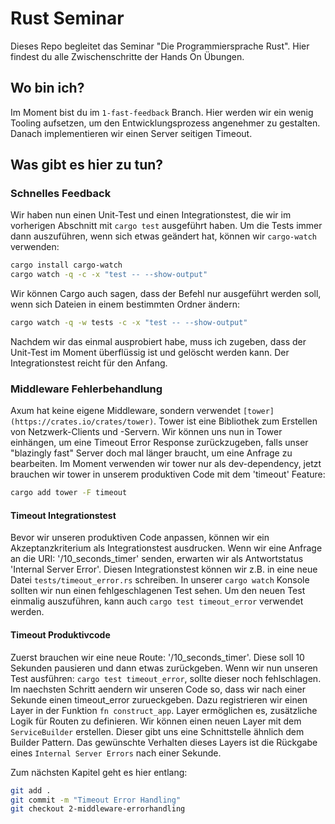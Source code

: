 # Rust Seminar

Dieses Repo begleitet das Seminar "Die Programmiersprache Rust".
Hier findest du alle Zwischenschritte der Hands On Übungen.

## Wo bin ich?

Im Moment bist du im `1-fast-feedback` Branch. Hier werden wir ein wenig Tooling aufsetzen, um den Entwicklungsprozess angenehmer zu gestalten.
Danach implementieren wir einen Server seitigen Timeout.

## Was gibt es hier zu tun?

### Schnelles Feedback

Wir haben nun einen Unit-Test und einen Integrationstest, die wir im vorherigen Abschnitt mit `cargo test` ausgeführt haben.
Um die Tests immer dann auszuführen, wenn sich etwas geändert hat, können wir `cargo-watch` verwenden:

```bash
cargo install cargo-watch
cargo watch -q -c -x "test -- --show-output"
```

Wir können Cargo auch sagen, dass der Befehl nur ausgeführt werden soll, wenn sich Dateien in einem bestimmten Ordner ändern:

```bash
cargo watch -q -w tests -c -x "test -- --show-output"
```

Nachdem wir das einmal ausprobiert habe, muss ich zugeben, dass der Unit-Test im Moment überflüssig ist und gelöscht werden kann.
Der Integrationstest reicht für den Anfang.

### Middleware Fehlerbehandlung

Axum hat keine eigene Middleware, sondern verwendet `[tower](https://crates.io/crates/tower)`.
Tower ist eine Bibliothek zum Erstellen von Netzwerk-Clients und -Servern.
Wir können uns nun in Tower einhängen, um eine Timeout Error Response zurückzugeben, falls unser "blazingly fast" Server doch mal länger braucht, um eine Anfrage zu bearbeiten.
Im Moment verwenden wir tower nur als dev-dependency, jetzt brauchen wir tower in unserem produktiven Code mit dem 'timeout' Feature:

```bash
cargo add tower -F timeout
```

#### Timeout Integrationstest

Bevor wir unseren produktiven Code anpassen, können wir ein Akzeptanzkriterium als Integrationstest ausdrucken. Wenn wir eine Anfrage an die URI: '/10_seconds_timer' senden, erwarten wir als Antwortstatus 'Internal Server Error'.
Diesen Integrationstest können wir z.B. in eine neue Datei `tests/timeout_error.rs` schreiben. In unserer `cargo watch` Konsole sollten wir nun einen fehlgeschlagenen Test sehen. Um den neuen Test einmalig auszuführen, kann auch `cargo test timeout_error` verwendet werden.

#### Timeout Produktivcode

Zuerst brauchen wir eine neue Route: '/10_seconds_timer'.
Diese soll 10 Sekunden pausieren und dann etwas zurückgeben. Wenn wir nun unseren Test ausführen: `cargo test timeout_error`, sollte dieser noch fehlschlagen. Im naechsten Schritt aendern wir unseren Code so, dass wir nach einer Sekunde einen timeout_error zurueckgeben. Dazu registrieren wir einen Layer in der Funktion `fn construct_app`.
Layer ermöglichen es, zusätzliche Logik für Routen zu definieren. Wir können einen neuen Layer mit dem `ServiceBuilder` erstellen. Dieser gibt uns eine Schnittstelle ähnlich dem Builder Pattern.
Das gewünschte Verhalten dieses Layers ist die Rückgabe eines `Internal Server Errors` nach einer Sekunde.

Zum nächsten Kapitel geht es hier entlang:

```bash
git add .
git commit -m "Timeout Error Handling"
git checkout 2-middleware-errorhandling
```
